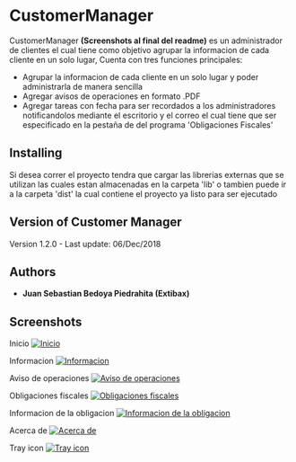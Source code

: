 # CustomerManager
CustomerManager **(Screenshots al final del readme)** es un administrador de clientes el cual tiene como objetivo agrupar la informacion de cada cliente en un solo lugar, Cuenta con tres funciones principales:
* Agrupar la informacion de cada cliente en un solo lugar y poder administrarla de manera sencilla
* Agregar avisos de operaciones en formato .PDF
* Agregar tareas con fecha para ser recordados a los administradores notificandolos mediante el escritorio y el correo el cual tiene que ser especificado en la pestaña de del programa 'Obligaciones Fiscales'

## Installing

Si desea correr el proyecto tendra que cargar las librerias externas que se utilizan las cuales estan almacenadas en la carpeta 'lib' o tambien puede ir a la carpeta 'dist' la cual contiene el proyecto ya listo para ser ejecutado

## Version of Customer Manager

Version 1.2.0 - Last update: 06/Dec/2018

## Authors

* **Juan Sebastian Bedoya Piedrahita (Extibax)**

## Screenshots
Inicio
[![Inicio](https://github.com/Extibax/CustomerManager/blob/master/screenshots/Inicio.png)](#features)

Informacion
[![Informacion](https://github.com/Extibax/CustomerManager/blob/master/screenshots/Informacion.png)](#features)

Aviso de operaciones
[![Aviso de operaciones](https://github.com/Extibax/CustomerManager/blob/master/screenshots/Aviso%20de%20operaciones.png)](#features)

Obligaciones fiscales
[![Obligaciones fiscales](https://github.com/Extibax/CustomerManager/blob/master/screenshots/Obligaciones%20fiscales.png)](#features)

Informacion de la obligacion
[![Informacion de la obligacion](https://github.com/Extibax/CustomerManager/blob/master/screenshots/Informacion%20de%20la%20obligacion.png)](#features)

Acerca de
[![Acerca de](https://github.com/Extibax/CustomerManager/blob/master/screenshots/Acerca%20de.png)](#features)

Tray icon
[![Tray icon](https://github.com/Extibax/CustomerManager/blob/master/screenshots/Tray%20icon.png)](#features)
